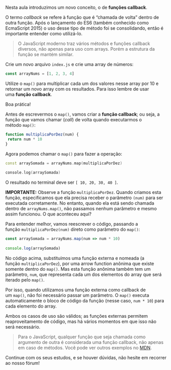 Nesta aula introduzimos um novo conceito, o de **funções callback**.

O termo _callback_ se refere à função que é “chamada de volta” dentro de outra função. Após o lançamento do ES6 (também conhecido como EcmaScript 2015) o uso desse tipo de método foi se consolidando, então é importante entender como utilizá-lo.

> O JavaScript moderno traz vários métodos e funções callback diversos, não apenas para uso com arrays. Porém a estrutura da função se mantém similar.

Crie um novo arquivo `index.js` e crie uma array de números:

```js
const arrayNums = [1, 2, 3, 4]
```

Utilize o `map()` para multiplicar cada um dos valores nesse array por 10 e retornar um novo array com os resultados. Para isso lembre de usar uma **função callback**.

Boa prática!

Antes de escrevermos o `map()`, vamos criar a **função callback**; ou seja, a função que vamos chamar (_call_) de volta quando executarmos o método `map()`:

```javascript
function multiplicaPorDez(num) {
 return num * 10
}
```

Agora podemos chamar o `map()` para fazer a operação:

```cpp
const arraySomada = arrayNums.map(multiplicaPorDez)
 
console.log(arraySomada)
```

O resultado no terminal deve ser `[ 10, 20, 30, 40 ]`.

**IMPORTANTE:** Observe a função `multiplicaPorDez`. Quando criamos esta função, especificamos que ela precisa receber o parâmetro `(num)` para ser executada corretamente. No entanto, quando ela está sendo chamada dentro de `arrayNums.map()`, não passamos nenhum parâmetro e mesmo assim funcionou. O que aconteceu aqui?

Para entender melhor, vamos reescrever o código, passando a função `multiplicaPorDez(num)` direto como parâmetro do `map()`:

```javascript
const arraySomada = arrayNums.map(num => num * 10)
 
console.log(arraySomada)
```

No código acima, substituímos uma função externa e nomeada (a função `multiplicaPorDez`), por uma arrow function anônima que existe somente dentro do `map()`. Mas esta função anônima também tem um parâmetro, `num`, que representa cada um dos elementos do array que será iterado pelo `map()`.

Por isso, quando utilizamos uma função externa como callback de um `map()`, não foi necessário passar um parâmetro. O `map()` executa automaticamente o bloco de código da função (nesse caso, `num * 10`) para cada elemento do array.

Ambos os casos de uso são válidos; as funções externas permitem reaproveitamento de código, mas há vários momentos em que isso não será necessário.

> Para o JavaScript, qualquer função que seja chamada como argumento de outra é considerada uma função callback, não apenas em caso de métodos. Você pode ver outros exemplos no [MDN](https://developer.mozilla.org/pt-BR/docs/Glossary/Callback_function).

Continue com os seus estudos, e se houver dúvidas, não hesite em recorrer ao nosso fórum!
